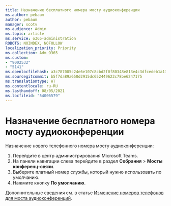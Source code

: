 ```yaml
---
title: Назначение бесплатного номера мосту аудиоконференции
ms.author: pebaum
author: pebaum
manager: scotv
ms.audience: Admin
ms.topic: article
ms.service: o365-administration
ROBOTS: NOINDEX, NOFOLLOW
localization_priority: Priority
ms.collection: Adm_O365
ms.custom:
- "9002532"
- "5141"
ms.openlocfilehash: a3c787005c24e6e107c8cbd2f0f80348e813e4c3dfcedeb1a132b798b1ef12bc
ms.sourcegitcommit: b5f7da89a650d2915dc652449623c78be6247175
ms.translationtype: HT
ms.contentlocale: ru-RU
ms.lasthandoff: 08/05/2021
ms.locfileid: "54006579"
---
```

# <a name="assign-a-toll-free-number-to-your-audio-conferencing-bridge"></a>Назначение бесплатного номера мосту аудиоконференции

Назначение нового телефонного номера мосту аудиоконференции:

1. Перейдите в центр администрирования Microsoft Teams.
1. На панели навигации слева перейдите в раздел **Собрания** > **Мосты конференц-связи**.
1. Выберите платный номер службы, который нужно использовать по умолчанию.
1. Нажмите кнопку **По умолчанию**.

Дополнительные сведения см. в статье [Изменение номеров телефонов для моста аудиоконференций](/MicrosoftTeams/change-the-phone-numbers-on-your-audio-conferencing-bridge).
